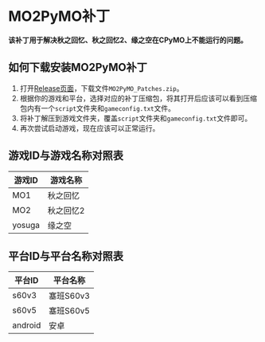 # MO2PyMO补丁

**该补丁用于解决秋之回忆、秋之回忆2、缘之空在CPyMO上不能运行的问题。**

## 如何下载安装MO2PyMO补丁

1. 打开[Release页面](https://github.com/PyMO-Ecosphere/MO2PyMO/releases/)，下载文件`MO2PyMO_Patches.zip`。
1. 根据你的游戏和平台，选择对应的补丁压缩包，将其打开后应该可以看到压缩包内有一个`script`文件夹和`gameconfig.txt`文件。
1. 将补丁解压到游戏文件夹，覆盖`script`文件夹和`gameconfig.txt`文件即可。
1. 再次尝试启动游戏，现在应该可以正常运行。

## 游戏ID与游戏名称对照表

| 游戏ID | 游戏名称 |
| ------| -------|
| MO1   | 秋之回忆 |
| MO2   | 秋之回忆2 |
| yosuga| 缘之空  |

## 平台ID与平台名称对照表

| 平台ID | 平台名称 |
| ----- | ------- |
| s60v3 | 塞班S60v3|
| s60v5 | 塞班S60v5|
| android | 安卓 |
